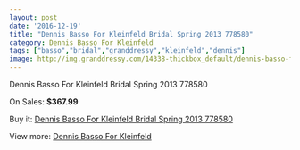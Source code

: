 ```yaml
---
layout: post
date: '2016-12-19'
title: "Dennis Basso For Kleinfeld Bridal Spring 2013 778580"
category: Dennis Basso For Kleinfeld
tags: ["basso","bridal","granddressy","kleinfeld","dennis"]
image: http://img.granddressy.com/14338-thickbox_default/dennis-basso-for-kleinfeld-bridal-spring-2013-778580.jpg
---
```

Dennis Basso For Kleinfeld Bridal Spring 2013 778580

On Sales: **$367.99**
<a href="https://www.granddressy.com/en/dennis-basso-for-kleinfeld/13391-dennis-basso-for-kleinfeld-bridal-spring-2013-778580.html"><amp-img layout="responsive" width="600" height="600" src="//img.granddressy.com/14338-thickbox_default/dennis-basso-for-kleinfeld-bridal-spring-2013-778580.jpg" alt="Dennis Basso For Kleinfeld Bridal Spring 2013 778580 0" /></a>

Buy it: [Dennis Basso For Kleinfeld Bridal Spring 2013 778580](https://www.granddressy.com/en/dennis-basso-for-kleinfeld/13391-dennis-basso-for-kleinfeld-bridal-spring-2013-778580.html "Dennis Basso For Kleinfeld Bridal Spring 2013 778580")

View more: [Dennis Basso For Kleinfeld](https://www.granddressy.com/en/190-dennis-basso-for-kleinfeld "Dennis Basso For Kleinfeld")